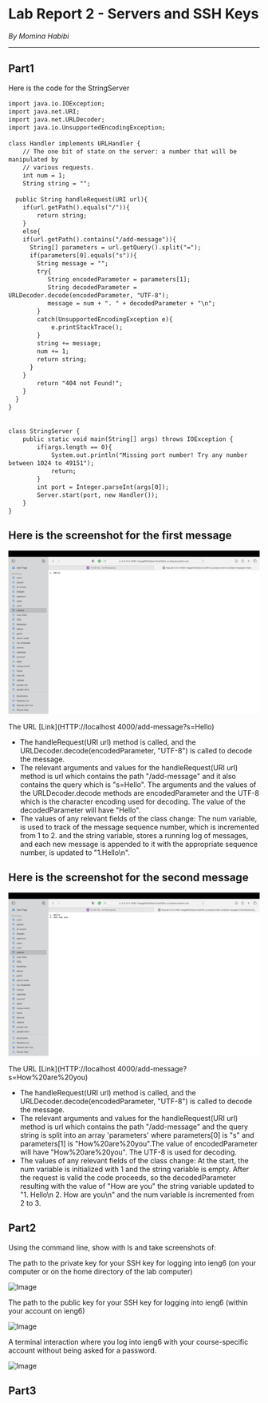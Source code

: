 # Lab Report 2 - Servers and SSH Keys
*By Momina Habibi*

---
## **Part1**

Here is the code for the StringServer

```
import java.io.IOException;
import java.net.URI;
import java.net.URLDecoder;
import java.io.UnsupportedEncodingException;

class Handler implements URLHandler {
    // The one bit of state on the server: a number that will be manipulated by
    // various requests.
    int num = 1;
    String string = "";

  public String handleRequest(URI url){
    if(url.getPath().equals("/")){
        return string;
    }
    else{
    if(url.getPath().contains("/add-message")){
      String[] parameters = url.getQuery().split("=");
      if(parameters[0].equals("s")){
        String message = "";
        try{
           String encodedParameter = parameters[1];
           String decodedParameter = URLDecoder.decode(encodedParameter, "UTF-8");
           message = num + ". " + decodedParameter + "\n";
        }
        catch(UnsupportedEncodingException e){
            e.printStackTrace();
        }
        string += message;
        num += 1;
        return string;
      }
    }
        return "404 not Found!";
    }
  }
}


class StringServer {
    public static void main(String[] args) throws IOException {
        if(args.length == 0){
            System.out.println("Missing port number! Try any number between 1024 to 49151");
            return;
        }
        int port = Integer.parseInt(args[0]);
        Server.start(port, new Handler());
    }
}
```
## Here is the screenshot for the first message
![Image](hello.png)

The URL  [Link](HTTP://localhost 4000/add-message?s=Hello)

* The handleRequest(URI url) method is called, and the URLDecoder.decode(encodedParameter, "UTF-8") is called to decode the message.
* The relevant arguments and values for the handleRequest(URI url) method is url which contains the path "/add-message" and it also contains the query which is "s=Hello". The arguments and the values of the URLDecoder.decode methods are encodedParameter and the UTF-8 which is the character encoding used for decoding. The value of the decodedParameter will have "Hello".
* The values of any relevant fields of the class change: The num variable, is used to track of the message sequence number, which is incremented from 1 to 2. and the string variable, stores a running log of messages, and each new message is appended to it with the appropriate sequence number,  is updated to "1.Hello\n".


## Here is the screenshot for the second message
![Image](howareyou.png)

The URL [Link](HTTP://localhost 4000/add-message?s=How%20are%20you)

* The handleRequest(URI url) method is called, and the URLDecoder.decode(encodedParameter, "UTF-8") is called to decode the message.
*  The relevant arguments and values for the handleRequest(URI url) method is url which contains the path "/add-message" and the query string is split into an array 'parameters' where parameters[0] is "s" and parameters[1] is "How%20are%20you".The value of encodedParameter will have "How%20are%20you". The UTF-8 is used for decoding. 
* The values of any relevant fields of the class change: At the start, the num variable is initialized with 1 and the string variable is empty. After the request is valid the code proceeds, so the decodedParameter resulting with the value of "How are you" the string variable updated to "1. Hello\n 2. How are you\n" and the num variable is incremented from 2 to 3.

## **Part2**
Using the command line, show with ls and take screenshots of:

The path to the private key for your SSH key for logging into ieng6 (on your computer or on the home directory of the lab computer)

![Image]()

The path to the public key for your SSH key for logging into ieng6 (within your account on ieng6)

![Image]()

A terminal interaction where you log into ieng6 with your course-specific account without being asked for a password.

![Image]()
## **Part3**

